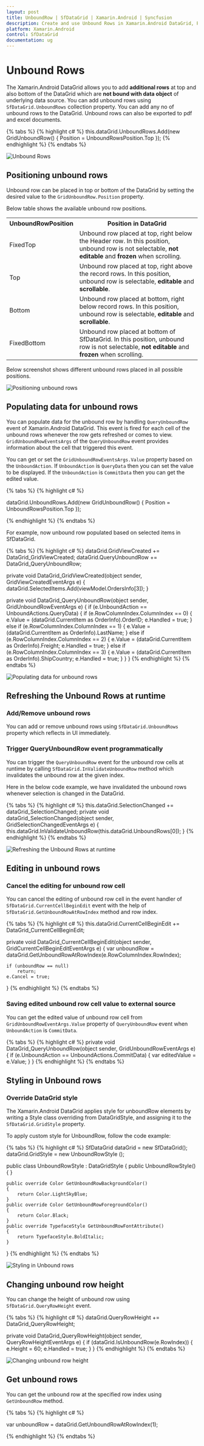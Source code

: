 ```yaml
---
layout: post
title: UnboundRow | SfDataGrid | Xamarin.Android | Syncfusion
description: Create and use Unbound Rows in Xamarin.Android DataGrid, Populate data for unbound rows using event.
platform: Xamarin.Android
control: SfDataGrid
documentation: ug
---
```


# Unbound Rows 

The Xamarin.Android DataGrid allows you to add **additional rows** at top and also bottom of the DataGrid which are **not bound with data object** of underlying data source. You can add unbound rows using `SfDataGrid.UnboundRows` collection property. You can add any no of unbound rows to the DataGrid. Unbound rows can also be exported to pdf and excel documents.


{% tabs %}
{% highlight c# %}
this.dataGrid.UnboundRows.Add(new GridUnboundRow() { Position = UnboundRowsPosition.Top });
{% endhighlight %}
{% endtabs %}

![Unbound Rows](SfDataGrid_images\UnboundRows.jpg)


## Positioning unbound rows

Unbound row can be placed in top or bottom of the DataGrid by setting the desired value to the `GridUnboundRow.Position` property.

Below table shows the available unbound row positions.

<table>
<tr>
<th>
UnboundRowPosition
</th>
<th>
Position in DataGrid
</th>
</tr>
<tr>
<td>
FixedTop
</td>
<td>
Unbound row placed at top, right below the Header row. In this position, unbound row is not selectable, <b>not editable</b> and <b>frozen</b> when scrolling.
</td>
</tr>
<tr>
<td>
Top
</td>
<td>
Unbound row placed at top, right above the record rows. In this position, unbound row is selectable, <b>editable</b> and <b>scrollable</b>.
</td>
</tr>
<tr>
<td>
Bottom
</td>
<td>
Unbound row placed at bottom, right below record rows. In this position, unbound row is selectable, <b>editable</b> and <b>scrollable</b>.
</td>
</tr>
<tr>
<td>
FixedBottom
</td>
<td>
Unbound row placed at bottom of SfDataGrid. In this position, unbound row is not selectable, <b>not editable</b> and <b>frozen</b> when scrolling.
</td>
</tr>
</table>

Below screenshot shows different unbound rows placed in all possible positions.

![Positioning unbound rows](SfDataGrid_images\Positioning_unboundrows.jpg)

## Populating data for unbound rows

You can populate data for the unbound row by handling `QueryUnboundRow` event of Xamarin.Android DataGrid. This event is fired for each cell of the unbound rows whenever the row gets refreshed or comes to view. 
`GridUnboundRowEventsArgs` of the `QueryUnboundRow` event provides information about the cell that triggered this event.

You can get or set the `GridUnboundRowEventsArgs.Value` property based on the `UnboundAction`. If `UnboundAction` is `QueryData` then you can set the value to be displayed. If the `UnboundAction` is `CommitData` then you can get the edited value.

{% tabs %}
{% highlight c# %}

dataGrid.UnboundRows.Add(new GridUnboundRow() { Position = UnboundRowsPosition.Top });

{% endhighlight %}
{% endtabs %}

For example, now unbound row populated based on selected items in SfDataGrid.


{% tabs %}
{% highlight c# %}
dataGrid.GridViewCreated += DataGrid_GridViewCreated;
dataGrid.QueryUnboundRow += DataGrid_QueryUnboundRow;

private void DataGrid_GridViewCreated(object sender, GridViewCreatedEventArgs e)
{
    dataGrid.SelectedItems.Add(viewModel.OrdersInfo[3]); 
}

private void DataGrid_QueryUnboundRow(object sender, GridUnboundRowEventArgs e)
{
    if (e.UnboundAction == UnboundActions.QueryData)
    {
        if (e.RowColumnIndex.ColumnIndex == 0)
        {
         e.Value = (dataGrid.CurrentItem as OrderInfo).OrderID;
         e.Handled = true;
        }
        else if (e.RowColumnIndex.ColumnIndex == 1)
        {
         e.Value = (dataGrid.CurrentItem as OrderInfo).LastName;
        }
        else if (e.RowColumnIndex.ColumnIndex == 2)
        {
          e.Value = (dataGrid.CurrentItem as OrderInfo).Freight;
          e.Handled = true;
        }
        else if (e.RowColumnIndex.ColumnIndex == 3)
        {
           e.Value = (dataGrid.CurrentItem as OrderInfo).ShipCountry;
           e.Handled = true;
        }
    }
}
{% endhighlight %}
{% endtabs %}

![Populating data for unbound rows](SfDataGrid_images\PopulatingUnboundRow.jpg)

## Refreshing the Unbound Rows at runtime


### Add/Remove unbound rows

You can add or remove unbound rows using `SfDataGrid.UnboundRows` property which reflects in UI immediately.
 
### Trigger QueryUnboundRow event programmatically
 
You can trigger the `QueryUnboundRow` event for the unbound row cells at runtime by calling `SfDataGrid.InValidateUnboundRow` method which invalidates the unbound row at the given index.

Here in the below code example, we have invalidated the unbound rows whenever selection is changed in the DataGrid.

{% tabs %}
{% highlight c# %}
this.dataGrid.SelectionChanged += dataGrid_SelectionChanged;
private void dataGrid_SelectionChanged(object sender, GridSelectionChangedEventArgs e)
{
    this.dataGrid.InValidateUnboundRow(this.dataGrid.UnboundRows[0]);
}
{% endhighlight %}
{% endtabs %}

![Refreshing the Unbound Rows at runtime](SfDataGrid_images\UnboundRowRuntime.jpg)

## Editing in unbound rows

### Cancel the editing for unbound row cell

You can cancel the editing of unbound row cell in the event handler of  `SfDataGrid.CurrentCellBeginEdit` event with the help of `SfDataGrid.GetUnboundRowAtRowIndex` method and row index.


{% tabs %}
{% highlight c# %}
this.dataGrid.CurrentCellBeginEdit += DataGrid_CurrentCellBeginEdit;

private void DataGrid_CurrentCellBeginEdit(object sender, GridCurrentCellBeginEditEventArgs e)
{
    var unboundRow = dataGrid.GetUnboundRowAtRowIndex(e.RowColumnIndex.RowIndex);

    if (unboundRow == null)
        return;
    e.Cancel = true;
}
{% endhighlight %}
{% endtabs %}

### Saving edited unbound row cell value to external source

You can get the edited value of unbound row cell from `GridUnboundRowEventArgs.Value` property of `QueryUnboundRow` event when `UnboundAction` is `CommitData`.

{% tabs %}
{% highlight c# %}
 private void DataGrid_QueryUnboundRow(object sender, GridUnboundRowEventArgs e)
{
    if (e.UnboundAction == UnboundActions.CommitData)
    {
       var editedValue = e.Value;
    }
}
{% endhighlight %}
{% endtabs %}

## Styling in Unbound rows

### Override DataGrid style
The Xamarin.Android DataGrid applies style for unboundRow elements by writing a Style class overriding from DataGridStyle, and assigning it to the `SfDataGrid.GridStyle` property.

To apply custom style for UnboundRow, follow the code example:

{% tabs %}
{% highlight c# %}
SfDataGrid dataGrid = new SfDataGrid();
dataGrid.GridStyle = new UnboundRowStyle ();

public class UnboundRowStyle : DataGridStyle
{
    public UnboundRowStyle()
    {
    }

    public override Color GetUnboundRowBackgroundColor()
    {
        return Color.LightSkyBlue;
    }
    public override Color GetUnboundRowForegroundColor()
    {
        return Color.Black;
    }
    public override TypefaceStyle GetUnboundRowFontAttribute()
    {
        return TypefaceStyle.BoldItalic;
    }
}
{% endhighlight %}
{% endtabs %}

![Styling in Unbound rows](SfDataGrid_images\UnboundRowStyle.jpg)


## Changing unbound row height

You can change the height of unbound row using `SfDataGrid.QueryRowHeight` event.


{% tabs %}
{% highlight c# %}
dataGrid.QueryRowHeight += DataGrid_QueryRowHeight;      

private void DataGrid_QueryRowHeight(object sender, QueryRowHeightEventArgs e)
{
    if (dataGrid.IsUnboundRow(e.RowIndex))
    {
        e.Height = 60;
        e.Handled = true;
    }
}
{% endhighlight %}
{% endtabs %}

![Changing unbound row height](SfDataGrid_images\UnboundRowHeight.jpg)

## Get unbound rows

You can get the unbound row at the specified row index using `GetUnboundRow` method.

{% tabs %}
{% highlight c# %}

var unboundRow = dataGrid.GetUnboundRowAtRowIndex(1);

{% endhighlight %}
{% endtabs %}

